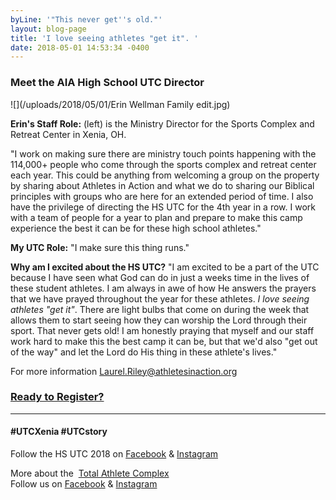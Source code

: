 ```yaml
---
byLine: '"This never get''s old."'
layout: blog-page
title: 'I love seeing athletes "get it". '
date: 2018-05-01 14:53:34 -0400
---
```

### Meet the AIA High School UTC Director

![](/uploads/2018/05/01/Erin Wellman Family edit.jpg)

**Erin's Staff Role:** (left) is the Ministry Director for the Sports Complex and Retreat Center in Xenia, OH.

"I work on making sure there are ministry touch points happening with the 114,000+ people who come through the sports complex and retreat center each year.  This could be anything from welcoming a group on the property by sharing about Athletes in Action and what we do to sharing our Biblical principles with groups who are here for an extended period of time.  I also have the privilege of directing the HS UTC for the 4th year in a row.  I work with a team of people for a year to plan and prepare to make this camp experience the best it can be for these high school athletes."

**My UTC Role:**  "I make sure this thing runs."

**Why am I excited about the HS UTC?**  "I am excited to be a part of the UTC because I have seen what God can do in just a weeks time in the lives of these student athletes.  I am always in awe of how He answers the prayers that we have prayed throughout the year for these athletes.  _I love seeing athletes "get it"_.  There are light bulbs that come on during the week that allows them to start seeing how they can worship the Lord through their sport.  That never gets old!  I am honestly praying that myself and our staff work hard to make this the best camp it can be, but that we'd also "get out of the way" and let the Lord do His thing in these athlete's lives."

For more information [Laurel.Riley@athletesinaction.org](mailto:laurel.riley@athletesinaction.org)

### [**Ready to Register?**]()

---

#### **#UTCXenia     #UTCstory**

Follow the HS UTC 2018 on  [Facebook](https://www.facebook.com/aiatotalathletecomplex/) & [Instagram](https://www.instagram.com/aia_sports_complex/)

More about the  [Total Athlete Complex](http://www.aiasportscomplex.com/)  
Follow us on  [Facebook](https://www.facebook.com/aiatotalathletecomplex/) & [Instagram](https://www.instagram.com/aia_sports_complex/)